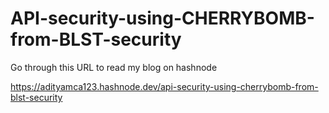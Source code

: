 # API-security-using-CHERRYBOMB-from-BLST-security

Go through this URL to read my blog on hashnode

https://adityamca123.hashnode.dev/api-security-using-cherrybomb-from-blst-security
